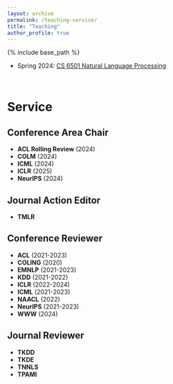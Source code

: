 ```yaml
---
layout: archive
permalink: /teaching-service/
title: "Teaching"
author_profile: true
---
```


{% include base_path %}

* Spring 2024: [CS 6501 Natural Language Processing](https://yumeng5.github.io/teaching/2024-spring-cs6501)


<br/>

# Service

## Conference Area Chair
* **ACL Rolling Review** (2024)
* **COLM** (2024)
* **ICML** (2024)
* **ICLR** (2025)
* **NeurIPS** (2024)

## Journal Action Editor
* **TMLR**

## Conference Reviewer
* **ACL** (2021-2023)
* **COLING** (2020)
* **EMNLP** (2021-2023)
* **KDD** (2021-2022)
* **ICLR** (2022-2024)
* **ICML** (2021-2023)
* **NAACL** (2022)
* **NeurIPS** (2021-2023)
* **WWW** (2024)

## Journal Reviewer
* **TKDD**
* **TKDE**
* **TNNLS**
* **TPAMI**
